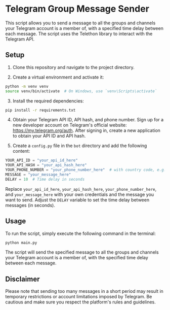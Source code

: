 # Telegram Group Message Sender

This script allows you to send a message to all the groups and channels your Telegram account is a member of, with a specified time delay between each message. The script uses the Telethon library to interact with the Telegram API.

## Setup

1. Clone this repository and navigate to the project directory.

2. Create a virtual environment and activate it:

```sh
python -m venv venv
source venv/bin/activate  # On Windows, use `venv\Scripts\activate`
```

3. Install the required dependencies:

```sh
pip install -r requirements.txt
```

4. Obtain your Telegram API ID, API hash, and phone number. Sign up for a new developer account on Telegram's official website: https://my.telegram.org/auth. After signing in, create a new application to obtain your API ID and API hash.

5. Create a `config.py` file in the `bot` directory and add the following content:

```python
YOUR_API_ID = "your_api_id_here"
YOUR_API_HASH = "your_api_hash_here"
YOUR_PHONE_NUMBER = "your_phone_number_here"  # with country code, e.g., '+1234567890'
MESSAGE = "your_message_here"
DELAY = 10  # Time delay in seconds
```

Replace `your_api_id_here`, `your_api_hash_here`, `your_phone_number_here`, and `your_message_here` with your own credentials and the message you want to send. Adjust the `DELAY` variable to set the time delay between messages (in seconds).

## Usage

To run the script, simply execute the following command in the terminal:

```sh
python main.py
```

The script will send the specified message to all the groups and channels your Telegram account is a member of, with the specified time delay between each message.

## Disclaimer

Please note that sending too many messages in a short period may result in temporary restrictions or account limitations imposed by Telegram. Be cautious and make sure you respect the platform's rules and guidelines.
```
